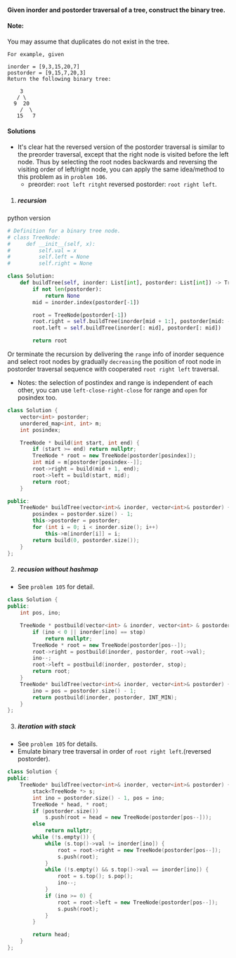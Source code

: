 #### Given inorder and postorder traversal of a tree, construct the binary tree.

#### Note:
You may assume that duplicates do not exist in the tree.

```
For example, given

inorder = [9,3,15,20,7]
postorder = [9,15,7,20,3]
Return the following binary tree:

    3
   / \
  9  20
    /  \
   15   7
```


#### Solutions

- It's clear hat the reversed version of the postorder traversal is similar to the preorder traversal, except that the right node is visited before the left node. Thus by selecting the root nodes backwards and reversing the visiting order of left/right node, you can apply the same idea/method to this problem as in `problem 106`.
    - preorder: `root left ritght` reversed postorder: `root right left`.

1. ##### recursion


python version

```python
# Definition for a binary tree node.
# class TreeNode:
#     def __init__(self, x):
#         self.val = x
#         self.left = None
#         self.right = None

class Solution:
    def buildTree(self, inorder: List[int], postorder: List[int]) -> TreeNode:
        if not len(postorder):
            return None
        mid = inorder.index(postorder[-1])

        root = TreeNode(postorder[-1])
        root.right = self.buildTree(inorder[mid + 1:], postorder[mid: -1])
        root.left = self.buildTree(inorder[: mid], postorder[: mid])

        return root
```

Or terminate the recursion by delivering the `range` info of inorder sequence and select root nodes by gradually `decreasing` the position of root node in postorder traversal sequence with cooperated `root right left` traversal.

- Notes: the selection of postindex and range is independent of each other, you can use `left-close-right-close` for range and `open` for posindex too.

```c++
class Solution {
    vector<int> postorder;
    unordered_map<int, int> m;
    int posindex;

    TreeNode * build(int start, int end) {
        if (start >= end) return nullptr;
        TreeNode * root = new TreeNode(postorder[posindex]);
        int mid = m[postorder[posindex--]];
        root->right = build(mid + 1, end);
        root->left = build(start, mid);
        return root;
    }

public:
    TreeNode* buildTree(vector<int>& inorder, vector<int>& postorder) {
        posindex = postorder.size() - 1;
        this->postorder = postorder;
        for (int i = 0; i < inorder.size(); i++)
            this->m[inorder[i]] = i;
        return build(0, postorder.size());
    }
};
```


2. ##### recusion without hashmap

- See `problem 105` for detail.

```c++
class Solution {
public:
    int pos, ino;

    TreeNode * postbuild(vector<int> & inorder, vector<int> & postorder, int stop) {
        if (ino < 0 || inorder[ino] == stop)
            return nullptr;
        TreeNode * root = new TreeNode(postorder[pos--]);
        root->right = postbuild(inorder, postorder, root->val);
        ino--;
        root->left = postbuild(inorder, postorder, stop);
        return root;
    }
    TreeNode* buildTree(vector<int>& inorder, vector<int>& postorder) {
        ino = pos = postorder.size() - 1;
        return postbuild(inorder, postorder, INT_MIN);
    }
};
```

3. ##### iteration with stack

- See `problem 105` for details.
- Emulate binary tree traversal in order of `root right left`.(reversed postorder).

```c++
class Solution {
public:
    TreeNode* buildTree(vector<int>& inorder, vector<int>& postorder) {
        stack<TreeNode *> s;
        int ino = postorder.size() - 1, pos = ino;
        TreeNode * head, * root;
        if (postorder.size())
            s.push(root = head = new TreeNode(postorder[pos--]));
        else
            return nullptr;
        while (!s.empty()) {
            while (s.top()->val != inorder[ino]) {
                root = root->right = new TreeNode(postorder[pos--]);
                s.push(root);
            }
            while (!s.empty() && s.top()->val == inorder[ino]) {
                root = s.top(); s.pop();
                ino--;
            }
            if (ino >= 0) {
                root = root->left = new TreeNode(postorder[pos--]);
                s.push(root);
            }
        }

        return head;
    }
};
```